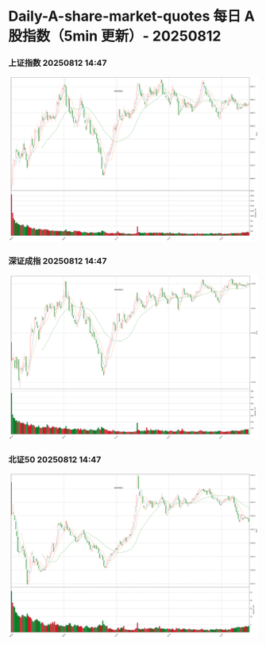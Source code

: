 
# Daily-A-share-market-quotes 每日 A 股指数（5min 更新）- 20250812

### 上证指数 20250812 14:47
![](./fig/2025/8/20250812-sh000001.png)

### 深证成指 20250812 14:47
![](./fig/2025/8/20250812-sz399001.png)

### 北证50 20250812 14:47
![](./fig/2025/8/20250812-bj899050.png)
